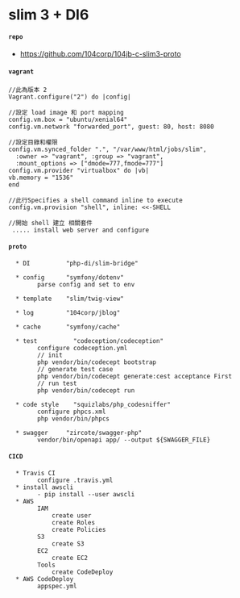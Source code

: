 # slim 3 + DI6

  #### `repo`
  * <https://github.com/104corp/104jb-c-slim3-proto>
  
#### `vagrant`
    //此為版本 2
    Vagrant.configure("2") do |config|
    
    //設定 load image 和 port mapping
    config.vm.box = "ubuntu/xenial64"
    config.vm.network "forwarded_port", guest: 80, host: 8080
    
    //設定目錄和權限
    config.vm.synced_folder ".", "/var/www/html/jobs/slim",
      :owner => "vagrant", :group => "vagrant",
      :mount_options => ["dmode=777,fmode=777"]
    config.vm.provider "virtualbox" do |vb|
    vb.memory = "1536"
    end
    
    //此行Specifies a shell command inline to execute 
    config.vm.provision "shell", inline: <<-SHELL
    
    //開始 shell 建立 相關套件  
     ..... install web server and configure
          
#### `proto`
    
      * DI          "php-di/slim-bridge"
        
      * config      "symfony/dotenv"
            parse config and set to env
        
      * template    "slim/twig-view"
            
      * log         "104corp/jblog"
            
      * cache       "symfony/cache"
            
      * test          "codeception/codeception"
            configure codeception.yml
            // init
            php vendor/bin/codecept bootstrap
            // generate test case
            php vendor/bin/codecept generate:cest acceptance First
            // run test
            php vendor/bin/codecept run
            
      * code style    "squizlabs/php_codesniffer"
            configure phpcs.xml 
            php vendor/bin/phpcs
            
      * swagger     "zircote/swagger-php" 
            vendor/bin/openapi app/ --output ${SWAGGER_FILE}
            
  #### `CICD`
    
      * Travis CI
            configure .travis.yml
      * install awscli
            - pip install --user awscli 
      * AWS
            IAM
                create user 
                create Roles
                create Policies 
            S3 
                create S3
            EC2 
                create EC2
            Tools
                create CodeDeploy      
      * AWS CodeDeploy
            appspec.yml
